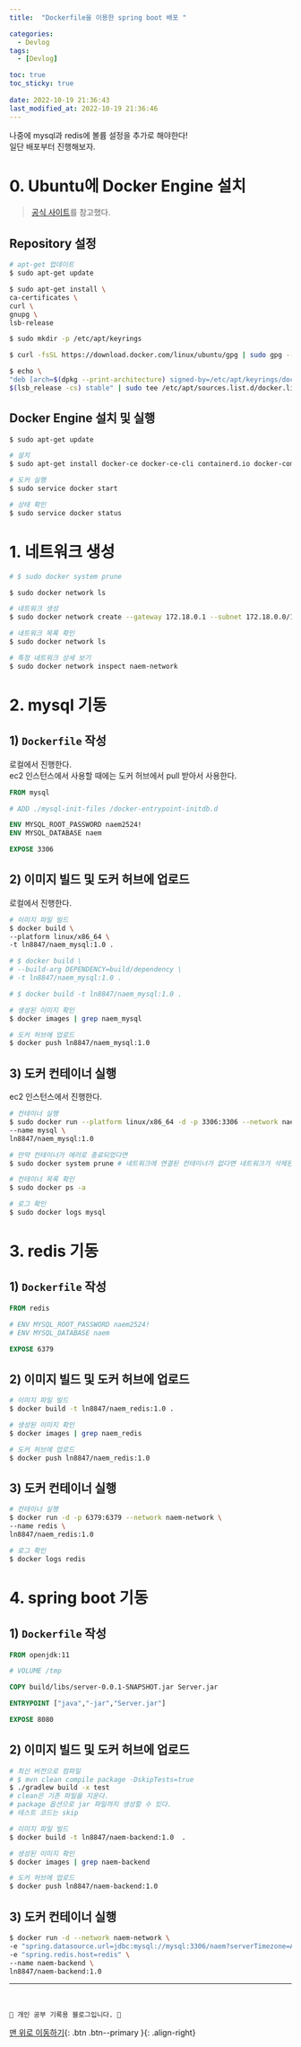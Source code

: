```yaml
---
title:  "Dockerfile을 이용한 spring boot 배포 "

categories:
  - Devlog
tags:
  - [Devlog]

toc: true
toc_sticky: true
 
date: 2022-10-19 21:36:43
last_modified_at: 2022-10-19 21:36:46
---
```


나중에 mysql과 redis에 볼륨 설정을 추가로 해야한다!<br>
일단 배포부터 진행해보자.

# 0. Ubuntu에 Docker Engine 설치
> [공식 사이트](https://docs.docker.com/engine/install/ubuntu/)를 참고했다.

## Repository 설정
```bash
# apt-get 업데이트
$ sudo apt-get update

$ sudo apt-get install \
ca-certificates \
curl \
gnupg \
lsb-release

$ sudo mkdir -p /etc/apt/keyrings

$ curl -fsSL https://download.docker.com/linux/ubuntu/gpg | sudo gpg --dearmor -o /etc/apt/keyrings/docker.gpg

$ echo \
"deb [arch=$(dpkg --print-architecture) signed-by=/etc/apt/keyrings/docker.gpg] https://download.docker.com/linux/ubuntu \
$(lsb_release -cs) stable" | sudo tee /etc/apt/sources.list.d/docker.list > /dev/null
```

## Docker Engine 설치 및 실행
```bash
$ sudo apt-get update

# 설치
$ sudo apt-get install docker-ce docker-ce-cli containerd.io docker-compose-plugin

# 도커 실행
$ sudo service docker start

# 상태 확인
$ sudo service docker status
```


# 1. 네트워크 생성
```bash
# $ sudo docker system prune

$ sudo docker network ls

# 네트워크 생성
$ sudo docker network create --gateway 172.18.0.1 --subnet 172.18.0.0/16 naem-network

# 네트워크 목록 확인
$ sudo docker network ls

# 특정 네트워크 상세 보기
$ sudo docker network inspect naem-network
```

# 2. mysql 기동
## 1) `Dockerfile` 작성
로컬에서 진행한다.<br>
ec2 인스턴스에서 사용할 때에는 도커 허브에서 pull 받아서 사용한다.
```Dockerfile
FROM mysql

# ADD ./mysql-init-files /docker-entrypoint-initdb.d

ENV MYSQL_ROOT_PASSWORD naem2524!
ENV MYSQL_DATABASE naem

EXPOSE 3306
```

## 2) 이미지 빌드 및 도커 허브에 업로드
로컬에서 진행한다.
```bash
# 이미지 파일 빌드
$ docker build \
--platform linux/x86_64 \
-t ln8847/naem_mysql:1.0 .

# $ docker build \
# --build-arg DEPENDENCY=build/dependency \
# -t ln8847/naem_mysql:1.0 .

# $ docker build -t ln8847/naem_mysql:1.0 .

# 생성된 이미지 확인
$ docker images | grep naem_mysql

# 도커 허브에 업로드
$ docker push ln8847/naem_mysql:1.0
```

## 3) 도커 컨테이너 실행
ec2 인스턴스에서 진행한다.
```bash
# 컨테이너 실행
$ sudo docker run --platform linux/x86_64 -d -p 3306:3306 --network naem-network \
--name mysql \
ln8847/naem_mysql:1.0

# 만약 컨테이너가 에러로 종료되었다면
$ sudo docker system prune # 네트워크에 연결된 컨테이너가 없다면 네트워크가 삭제된다!

# 컨테이너 목록 확인
$ sudo docker ps -a

# 로그 확인
$ sudo docker logs mysql
```


# 3. redis 기동
## 1) `Dockerfile` 작성
```Dockerfile
FROM redis

# ENV MYSQL_ROOT_PASSWORD naem2524!
# ENV MYSQL_DATABASE naem

EXPOSE 6379
```

## 2) 이미지 빌드 및 도커 허브에 업로드
```bash
# 이미지 파일 빌드
$ docker build -t ln8847/naem_redis:1.0 .

# 생성된 이미지 확인
$ docker images | grep naem_redis

# 도커 허브에 업로드
$ docker push ln8847/naem_redis:1.0
```

## 3) 도커 컨테이너 실행
```bash
# 컨테이너 실행
$ docker run -d -p 6379:6379 --network naem-network \
--name redis \
ln8847/naem_redis:1.0

# 로그 확인
$ docker logs redis
```


# 4. spring boot 기동
## 1) `Dockerfile` 작성
```Dockerfile
FROM openjdk:11

# VOLUME /tmp

COPY build/libs/server-0.0.1-SNAPSHOT.jar Server.jar

ENTRYPOINT ["java","-jar","Server.jar"]

EXPOSE 8080
```

## 2) 이미지 빌드 및 도커 허브에 업로드
```bash
# 최신 버전으로 컴파일
# $ mvn clean compile package -DskipTests=true
$ ./gradlew build -x test
# clean은 기존 파일을 지운다.
# package 옵션으로 jar 파일까지 생성할 수 있다.
# 테스트 코드는 skip

# 이미지 파일 빌드
$ docker build -t ln8847/naem-backend:1.0  .

# 생성된 이미지 확인
$ docker images | grep naem-backend

# 도커 허브에 업로드
$ docker push ln8847/naem-backend:1.0
```

## 3) 도커 컨테이너 실행
```bash
$ docker run -d --network naem-network \
-e "spring.datasource.url=jdbc:mysql://mysql:3306/naem?serverTimezone=Asia/Seoul&characterEncoding=UTF-8&useSSL=false&allowPublicKeyRetrieval=true" \
-e "spring.redis.host=redis" \
--name naem-backend \
ln8847/naem-backend:1.0
```















***
<br>


    💛 개인 공부 기록용 블로그입니다. 👻

[맨 위로 이동하기](#){: .btn .btn--primary }{: .align-right}